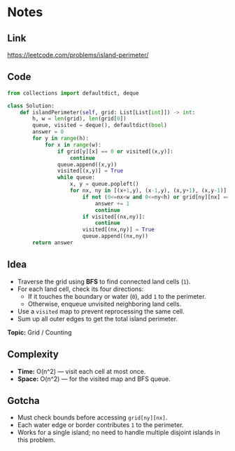 # Notes

## Link
https://leetcode.com/problems/island-perimeter/

## Code
``` python
from collections import defaultdict, deque

class Solution:
    def islandPerimeter(self, grid: List[List[int]]) -> int:
        h, w = len(grid), len(grid[0])
        queue, visited = deque(), defaultdict(bool)
        answer = 0
        for y in range(h):
            for x in range(w):
                if grid[y][x] == 0 or visited[(x,y)]:
                    continue
                queue.append((x,y))
                visited[(x,y)] = True
                while queue:
                    x, y = queue.popleft()
                    for nx, ny in [(x+1,y), (x-1,y), (x,y+1), (x,y-1)]:
                        if not (0<=nx<w and 0<=ny<h) or grid[ny][nx] == 0:
                            answer += 1
                            continue
                        if visited[(nx,ny)]:
                            continue
                        visited[(nx,ny)] = True
                        queue.append((nx,ny))
        return answer
```

## Idea
- Traverse the grid using **BFS** to find connected land cells (`1`).  
- For each land cell, check its four directions:  
  - If it touches the boundary or water (`0`), add `1` to the perimeter.  
  - Otherwise, enqueue unvisited neighboring land cells.  
- Use a `visited` map to prevent reprocessing the same cell.  
- Sum up all outer edges to get the total island perimeter.

**Topic:** Grid / Counting

## Complexity
- **Time:** O(n^2) — visit each cell at most once.  
- **Space:** O(n^2) — for the visited map and BFS queue.

## Gotcha
- Must check bounds before accessing `grid[ny][nx]`.  
- Each water edge or border contributes `1` to the perimeter.  
- Works for a single island; no need to handle multiple disjoint islands in this problem.
